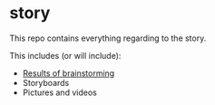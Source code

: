 # story
This repo contains everything regarding to the story.

This includes (or will include):
- [Results of brainstorming](./docs/README.md)
- Storyboards
- Pictures and videos
